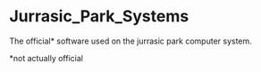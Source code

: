 # Jurrasic_Park_Systems
The  official* software used on the jurrasic park computer system.





*not actually official
